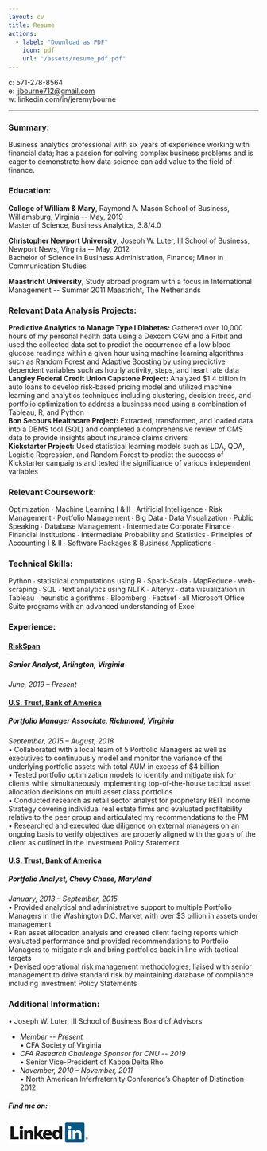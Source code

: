 ```yaml
---
layout: cv
title: Resume
actions:
  - label: "Download as PDF"
    icon: pdf
    url: "/assets/resume_pdf.pdf"
---
```



c: 571-278-8564     
e: jjbourne712@gmail.com     
w: linkedin.com/in/jeremybourne  
____________________________________________________________________________

### Summary:
Business analytics professional with six years of experience working with financial data; has a passion for solving complex business problems and is eager to demonstrate how data science can add value to the field of finance. 

### Education:
**College of William & Mary**, Raymond A. Mason School of Business, Williamsburg, Virginia -- May, 2019  
Master of Science, Business Analytics, 3.8/4.0 

**Christopher Newport University**, Joseph W. Luter, III School of Business, Newport News, Virginia -- May, 2012  
Bachelor of Science in Business Administration, Finance; Minor in Communication Studies 

**Maastricht University**, Study abroad program with a focus in International Management -- Summer  2011
Maastricht, The Netherlands

### Relevant Data Analysis Projects:  
**Predictive Analytics to Manage Type I Diabetes:** Gathered over 10,000 hours of my personal health data using a Dexcom CGM and a Fitbit and used the collected data set to predict 
the occurrence of a low blood glucose readings within a given hour using machine learning algorithms such as Random Forest and Adaptive Boosting by using predictive dependent variables 
such as hourly activity, steps, and heart rate data   
**Langley Federal Credit Union Capstone Project:** Analyzed $1.4 billion in auto loans to develop risk-based pricing model and utilized machine learning and analytics techniques 
including clustering, decision trees, and portfolio optimization to address a business need using a combination of Tableau, R, and Python  
**Bon Secours Healthcare Project:** Extracted, transformed, and loaded data into a DBMS tool (SQL) and completed a comprehensive review of CMS data to provide insights about insurance claims drivers  
**Kickstarter Project:** Used statistical learning models such as LDA, QDA, Logistic Regression, and Random Forest to predict the success of Kickstarter campaigns and tested the 
significance of various independent variables

### Relevant Coursework:  
Optimization ∙ Machine Learning I & II ∙ Artificial Intelligence ∙ Risk Management ∙ Portfolio Management ∙ Big Data ∙ Data Visualization ∙ Public Speaking ∙ Database Management ∙ Intermediate Corporate Finance ∙ Financial Institutions ∙ Intermediate Probability and Statistics ∙ Principles of Accounting I & II ∙ Software Packages & Business Applications ∙ 

### Technical Skills:  
Python ∙ statistical computations using R ∙ Spark-Scala ∙ MapReduce ∙ web-scraping ∙ SQL ∙ text analytics using NLTK ∙ Alteryx ∙ data visualization in Tableau ∙ heuristic algorithms ∙ Bloomberg ∙ Factset ∙ all Microsoft Office Suite programs with an advanced understanding of Excel 

### Experience:

#### [RiskSpan](https://riskspan.com/)  
##### **Senior Analyst**, Arlington, Virginia
*June, 2019 – Present*  

#### [U.S. Trust, Bank of America](https://www.privatebank.bankofamerica.com/solutions/individuals-families/investment-management.html?cm_mmc=GWIM-USTrust-_-Google-PS-_-Investment_Management-_-Brand_Core_Exact_Sitelinks&gclid=EAIaIQobChMIneqhlraR4wIVQ7nACh1MCAs1EAAYASADEgI1nfD_BwE&gclsrc=aw.ds)  
##### **Portfolio Manager Associate**, Richmond, Virginia
*September, 2015 – August, 2018*  
•	Collaborated with a local team of 5 Portfolio Managers as well as executives to continuously model and monitor the variance of the underlying portfolio assets with total AUM in excess of $4 billion  
•	Tested portfolio optimization models to identify and mitigate risk for clients while simultaneously implementing top-of-the-house tactical asset allocation decisions on multi asset class portfolios  
•	Conducted research as retail sector analyst for proprietary REIT Income Strategy covering individual real estate firms and evaluated profitability relative to the peer group and articulated my recommendations to the PM   
•	Researched and executed due diligence on external managers on an ongoing basis to verify objectives are properly aligned with the goals of the client as outlined in the Investment Policy Statement 

#### [U.S. Trust, Bank of America](https://www.privatebank.bankofamerica.com/solutions/individuals-families/investment-management.html?cm_mmc=GWIM-USTrust-_-Google-PS-_-Investment_Management-_-Brand_Core_Exact_Sitelinks&gclid=EAIaIQobChMIneqhlraR4wIVQ7nACh1MCAs1EAAYASADEgI1nfD_BwE&gclsrc=aw.ds)    
##### **Portfolio Analyst**, Chevy Chase, Maryland
*January, 2013 – September, 2015*    
•	Provided analytical and administrative support to multiple Portfolio Managers in the Washington D.C. Market with over $3 billion in assets under management  
•	Ran asset allocation analysis and created client facing reports which evaluated performance and provided recommendations to Portfolio Managers to mitigate risk and bring portfolios back in line with tactical targets  
•	Devised operational risk management methodologies; liaised with senior management to drive standard risk by maintaining database of compliance including Investment Policy Statements

### Additional Information:  
•	Joseph W. Luter, III School of Business Board of Advisors  
  - *Member -- Present*  
•	CFA Society of Virginia  
  - *CFA Research Challenge Sponsor for CNU -- 2019*  
•	Senior Vice-President of Kappa Delta Rho  
  - *November, 2010 – November, 2011*  
•	North American Inferfraternity Conference’s Chapter of Distinction 2012  


##### Find me on:  

[![button](/assets/linkedin.png)](https://www.linkedin.com/in/jeremybourne/)